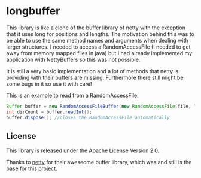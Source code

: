 # longbuffer
This library is like a clone of the buffer library of netty with the exception that it uses long for positions and lengths. The motivation behind this was to be able to use the same method names and arguments when dealing with larger structures. I needed to access a RandomAccessFile (I needed to get away from memory mapped files in java) but I had already implemented my application with NettyBuffers so this was not possible. 

It is still a very basic implementation and a lot of methods that netty is providing with their buffers are missing. Furthermore there still might be some bugs in it so use it with care!

This is an example to read from a RandomAccessFile:
```java
Buffer buffer = new RandomAccessFileBuffer(new RandomAccessFile(file, "r")).order(ByteOrder.LITTLE_ENDIAN);
int dirCount = buffer.readInt();
buffer.dispose(); //closes the RandomAccessFile automatically
```


## License
This library is released under the Apache License Version 2.0.

Thanks to [netty](http://netty.io/) for their aweseome buffer library, which was and still is the base for this project.